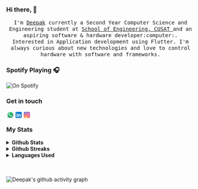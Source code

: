 

### Hi there,  👋


<p align="center">
  
  
  <samp>
    I'm <a href="https://www.linkedin.com/in/deepak-m-s-b307631b7/">Deepak</a> currently a Second Year Computer Science and Engineering student at <a href="https://soe.cusat.ac.in/">School of Engineering, CUSAT </a> and an aspiring software & hardware developer:computer:. Interested in  Application development using Flutter. I'm always curious about new technologies and love to control hardware with software and frameworks.
  </samp>
</p>


### Spotify Playing 🎧

![On Spotify](https://spotifyme.vercel.app/api/spotify)

### Get in touch

[<img align="left" alt="Deepak | Whatsapp" width="22px" src="images/whatsapp.svg" />][whatsapp]
[<img align="left" alt="Deepak | LinkedIn" width="22px" src="images/linkedin.svg" />][linkedin]
[<img align="left" alt="Deepak | Instagram" width="22px" src="images/instagram.svg" />][instagram]



<br/>

### My Stats

<details>
<summary>
  <b>Github Stats</b>
</summary>
<p align="center"> <img alt="Deepak's Github Stats" src="https://github-readme-stats.vercel.app/api?username=Deepak-coder80&theme=vision-friendly-dark&show_icons=true&hide_border=true&count_private=true&bg_color=0D1117"/>
</details>
<details>
<summary>
  <b>Github Streaks</b>
</summary>
<p align="center"> <img alt="Deepak's Github Streaks" src="https://github-readme-streak-stats.herokuapp.com/?user=deepak-coder80&"/>
</details>

<details>
<summary>
  <b>Languages Used</b>
</summary>
<p align="center"> <img alt="Deepak's Language Stats" src="https://github-readme-stats.vercel.app/api/top-langs/?username=Deepak-coder80&hide=javascript,html" />
</details>


<br />
<br />

![Deepak's github activity graph](https://activity-graph.herokuapp.com/graph?username=Deepak-coder80&bg_color=000000&color=718191&line=e9e9ea&point=e9e9ea&area=true&hide_border=true)


[whatsapp]: https://wa.me/918086452221/

[instagram]: https://www.instagram.com/_deepak_m_s_/
[linkedin]: https://www.linkedin.com/in/deepak-m-s-b307631b7/



